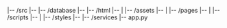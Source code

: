 |--     /src
|--     |-- /database
|--     |-- /html
|--     |   |-- /assets
|--     |   |-- /pages
|--     |   |-- /scripts
|--     |   |-- /styles
|--     |-- /services
|--     app.py